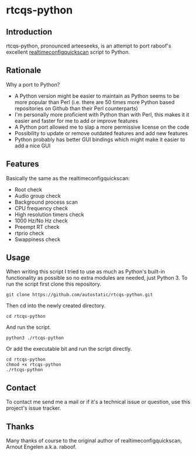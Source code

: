 # rtcqs-python

## Introduction

rtcqs-python, pronounced arteeseeks, is an attempt to port raboof's excellent [realtimeconfigquickscan](https://github.com/raboof/realtimeconfigquickscan) script to Python.

## Rationale

Why a port to Python?
- A Python version might be easier to maintain as Python seems to be more popular than Perl (i.e. there are 50 times more Python based repositories on Github than their Perl counterparts)
- I'm personally more proficient with Python than with Perl, this makes it it easier and faster for me to add or improve features
- A Python port allowed me to slap a more permissive license on the code
- Possibility to update or remove outdated features and add new features
- Python probably has better GUI bindings which might make it easier to add a nice GUI

## Features

Basically the same as the realtimeconfigquickscan:
- Root check
- Audio group check
- Background process scan
- CPU frequency check
- High resolution timers check
- 1000 Hz/No Hz check
- Preempt RT check
- rtprio check
- Swappiness check

## Usage

When writing this script I tried to use as much as Python's built-in functionality as possible so no extra modules are needed, just Python 3. To run the script first clone this repository.

```
git clone https://github.com/autostatic/rtcqs-python.git
```

Then cd into the newly created directory.

```
cd rtcqs-python
```

And run the script.

```
python3 ./rtcqs-python
```

Or add the executable bit and run the script directly.

```
cd rtcqs-python
chmod +x rtcqs-python
./rtcqs-python
```

## Contact

To contact me send me a mail or if it's a technical issue or question, use this project's issue tracker.

## Thanks

Many thanks of course to the original author of realtimeconfigquickscan, Arnout Engelen a.k.a. raboof.